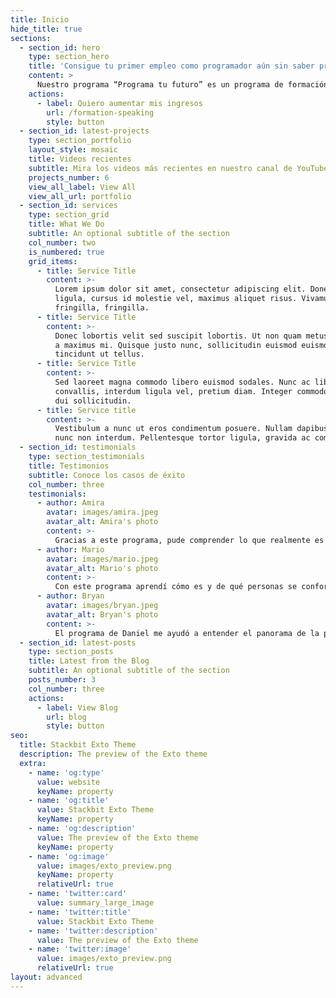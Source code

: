 ```yaml
---
title: Inicio
hide_title: true
sections:
  - section_id: hero
    type: section_hero
    title: 'Consigue tu primer empleo como programador aún sin saber programar'
    content: >
      Nuestro programa “Programa tu futuro” es un programa de formación intensivo que te convierte en un programador profesional en menos de 1 año.
    actions:
      - label: Quiero aumentar mis ingresos
        url: /formation-speaking
        style: button
  - section_id: latest-projects
    type: section_portfolio
    layout_style: mosaic
    title: Videos recientes
    subtitle: Mira los videos más recientes en nuestro canal de YouTube
    projects_number: 6
    view_all_label: View All
    view_all_url: portfolio
  - section_id: services
    type: section_grid
    title: What We Do
    subtitle: An optional subtitle of the section
    col_number: two
    is_numbered: true
    grid_items:
      - title: Service Title
        content: >-
          Lorem ipsum dolor sit amet, consectetur adipiscing elit. Donec nisl
          ligula, cursus id molestie vel, maximus aliquet risus. Vivamus in nibh
          fringilla, fringilla.
      - title: Service Title
        content: >-
          Donec lobortis velit sed suscipit lobortis. Ut non quam metus. Nullam
          a maximus mi. Quisque justo nunc, sollicitudin euismod euismod at,
          tincidunt ut tellus.
      - title: Service Title
        content: >-
          Sed laoreet magna commodo libero euismod sodales. Nunc ac libero
          convallis, interdum ligula vel, pretium diam. Integer commodo sem at
          dui sollicitudin.
      - title: Service title
        content: >-
          Vestibulum a nunc ut eros condimentum posuere. Nullam dapibus quis
          nunc non interdum. Pellentesque tortor ligula, gravida ac commodo eu.
  - section_id: testimonials
    type: section_testimonials
    title: Testimonios
    subtitle: Conoce los casos de éxito
    col_number: three
    testimonials:
      - author: Amira
        avatar: images/amira.jpeg
        avatar_alt: Amira's photo
        content: >-
          Gracias a este programa, pude comprender lo que realmente es la programación. Poder verla desde otro punto de vista. Hizo que me enamorara del diseño de paginas, y me ayudó a mantener el concepto que tengo. Me ayudó a aprender muchas cosas y fue una bonita experiencia.
      - author: Mario
        avatar: images/mario.jpeg
        avatar_alt: Mario's photo
        content: >-
          Con este programa aprendí cómo es y de qué personas se conforma el equipo que se necesita para crear un software de calidad y profesional.
      - author: Bryan
        avatar: images/bryan.jpeg
        avatar_alt: Bryan's photo
        content: >-
          El programa de Daniel me ayudó a entender el panorama de la programación. Me despejó de mis dudas. Realmente me ayudó muchísimo a ponerle un punto de inicio a mi carrera profesional.
  - section_id: latest-posts
    type: section_posts
    title: Latest from the Blog
    subtitle: An optional subtitle of the section
    posts_number: 3
    col_number: three
    actions:
      - label: View Blog
        url: blog
        style: button
seo:
  title: Stackbit Exto Theme
  description: The preview of the Exto theme
  extra:
    - name: 'og:type'
      value: website
      keyName: property
    - name: 'og:title'
      value: Stackbit Exto Theme
      keyName: property
    - name: 'og:description'
      value: The preview of the Exto theme
      keyName: property
    - name: 'og:image'
      value: images/exto_preview.png
      keyName: property
      relativeUrl: true
    - name: 'twitter:card'
      value: summary_large_image
    - name: 'twitter:title'
      value: Stackbit Exto Theme
    - name: 'twitter:description'
      value: The preview of the Exto theme
    - name: 'twitter:image'
      value: images/exto_preview.png
      relativeUrl: true
layout: advanced
---
```

